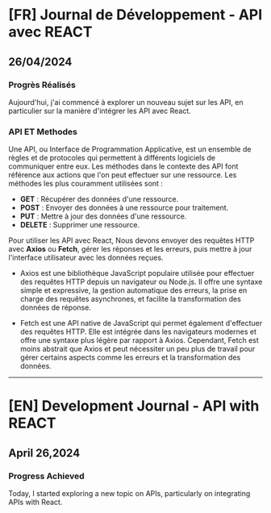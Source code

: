 # [FR] Journal de Développement - API avec REACT

## 26/04/2024

### Progrès Réalisés

Aujourd'hui, j'ai commencé à explorer un nouveau sujet sur les API, en particulier sur la manière d'intégrer les API avec React.

### API ET Methodes

Une API, ou Interface de Programmation Applicative, est un ensemble de règles et de protocoles qui permettent à différents logiciels de communiquer entre eux.
Les méthodes dans le contexte des API font référence aux actions que l'on peut effectuer sur une ressource. Les méthodes les plus couramment utilisées sont :

- **GET** : Récupérer des données d'une ressource.
- **POST** : Envoyer des données à une ressource pour traitement.
- **PUT** : Mettre à jour des données d'une ressource.
- **DELETE** : Supprimer une ressource.

Pour utiliser les API avec React, Nous devons envoyer des requêtes HTTP avec **Axios** ou **Fetch**, gérer les réponses et les erreurs, puis mettre à jour l'interface utilisateur avec les données reçues.

- Axios est une bibliothèque JavaScript populaire utilisée pour effectuer des requêtes HTTP depuis un navigateur ou Node.js. Il offre une syntaxe simple et expressive, la gestion automatique des erreurs, la prise en charge des requêtes asynchrones, et facilite la transformation des données de réponse.

- Fetch est une API native de JavaScript qui permet également d'effectuer des requêtes HTTP. Elle est intégrée dans les navigateurs modernes et offre une syntaxe plus légère par rapport à Axios. Cependant, Fetch est moins abstrait que Axios et peut nécessiter un peu plus de travail pour gérer certains aspects comme les erreurs et la transformation des données.

---

# [EN] Development Journal - API with REACT

## April 26,2024

### Progress Achieved

Today, I started exploring a new topic on APIs, particularly on integrating APIs with React.
